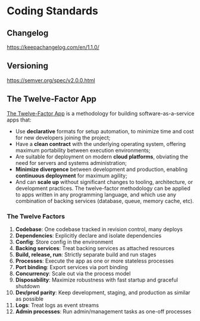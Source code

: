 # Coding Standards

## Changelog
https://keepachangelog.com/en/1.1.0/

## Versioning
https://semver.org/spec/v2.0.0.html

## The Twelve-Factor App
[The Twelve-Factor App](https://12factor.net) is a methodology for building software-as-a-service apps that:

- Use **declarative** formats for setup automation, to minimize time and cost for new developers joining the project;
- Have a **clean contract** with the underlying operating system, offering maximum portability between execution environments;
- Are suitable for deployment on modern **cloud platforms**, obviating the need for servers and systems administration;
- **Minimize divergence** between development and production, enabling **continuous deployment** for maximum agility;
- And can **scale up** without significant changes to tooling, architecture, or development practices.
The twelve-factor methodology can be applied to apps written in any programming language, and which use any combination of backing services (database, queue, memory cache, etc).

### The Twelve Factors

1. **Codebase**: One codebase tracked in revision control, many deploys
2. **Dependencies**: Explicitly declare and isolate dependencies
3. **Config**: Store config in the environment
4. **Backing services**: Treat backing services as attached resources
5. **Build, release, run**: Strictly separate build and run stages
6. **Processes**: Execute the app as one or more stateless processes
7. **Port binding**: Export services via port binding
8. **Concurrency**: Scale out via the process model
9. **Disposability**: Maximize robustness with fast startup and graceful shutdown
10. **Dev/prod parity**: Keep development, staging, and production as similar as possible
11. **Logs**: Treat logs as event streams
12. **Admin processes**: Run admin/management tasks as one-off processes